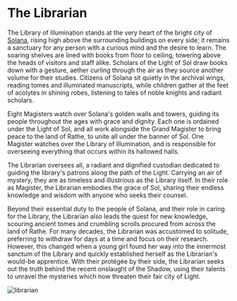 # The Librarian

The Library of Illumination stands at the very heart of the bright city of [Solana](../continents/rathe/solana/solana.md), rising high above the surrounding buildings on every side; it remains a sanctuary for any person with a curious mind and the desire to learn. The soaring shelves are lined with books from floor to ceiling, towering above the heads of visitors and staff alike. Scholars of the Light of Sol draw books down with a gesture, aether curling through the air as they source another volume for their studies. Citizens of Solana sit quietly in the archival wings, reading tomes and illuminated manuscripts, while children gather at the feet of acolytes in shining robes, listening to tales of noble knights and radiant scholars.

Eight Magisters watch over Solana's golden walls and towers, guiding its people throughout the ages with grace and dignity. Each one is ordained under the Light of Sol, and all work alongside the Grand Magister to bring peace to the land of Rathe, to unite all under the banner of Sol. One Magister watches over the Library of Illumination, and is responsible for overseeing everything that occurs within its hallowed halls.

The Librarian oversees all, a radiant and dignified custodian dedicated to guiding the library's patrons along the path of the Light. Carrying an air of mystery, they are as timeless and illustrious as the Library itself. In their role as Magister, the Librarian embodies the grace of Sol, sharing their endless knowledge and wisdom with anyone who seeks their counsel.

Beyond their essential duty to the people of Solana, and their role in caring for the Library, the Librarian also leads the quest for new knowledge, scouring ancient tomes and crumbling scrolls procured from across the land of Rathe. For many decades, the Librarian was accustomed to solitude, preferring to withdraw for days at a time and focus on their research. However, this changed when a young girl found her way into the innermost sanctum of the Library and quickly established herself as the Librarian's would-be apprentice. With their protégée by their side, the Librarian seeks out the truth behind the recent onslaught of the Shadow, using their talents to unravel the mysteries which now threaten their fair city of Light.

<img src="https://d2hl7maqck52px.cloudfront.net/other-characters/librarian.webp" alt="librarian" class="center" />

